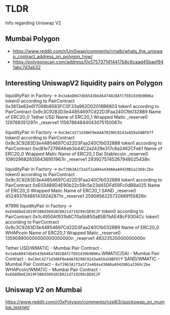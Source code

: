 # TLDR

Info regarding Uniswap V2

## Mumbai Polygon

- https://www.reddit.com/r/UniSwap/comments/rrnalb/whats_the_uniswap_contract_address_on_polygon_how/
- https://polygonscan.com/address/0x5757371414417b8c6caad45baef941abc7d3ab32

## Interesting UniswapV2 liquidity pairs on Polygon

<!--  -->
liquidityPair in Factory -> `0x3a6eD047db6543b646474028AfCfED1d39b9B06a`
token0 according to PairContract 0x3813e82e6f7098b9583FC0F33a962D02018B6803
token1 according to PairContract 0x9c3C9283D3e44854697Cd22D3Faa240Cfb032889
Name of ERC20_0 Tether USD
Name of ERC20_1 Wrapped Matic
_reserve0 129788351297n
_reserve1 11567864644043075150067n
<!--  -->
liquidityPair in Factory -> `0xC0eC4271d306F0eA4A70298C0243eA59a58BFD7f`
token0 according to PairContract 0x9c3C9283D3e44854697Cd22D3Faa240Cfb032889
token1 according to PairContract 0xcB1e72786A6eb3b44C2a2429e317c8a2462CFeb1
Name of ERC20_0 Wrapped Matic
Name of ERC20_1 Dai Stablecoin
_reserve0 1090296826356436951967n
_reserve1 2939275745267948025438n
<!--  -->
liquidityPair in Factory -> `0xf3963A1f3a5f2a484a430A8aA9420B1a2369c2be`
token0 according to PairContract 0x9c3C9283D3e44854697Cd22D3Faa240Cfb032889
token1 according to PairContract 0xE03489D4E90b22c59c5e23d45DFd59Fc0dB8a025
Name of ERC20_0 Wrapped Matic
Name of ERC20_1 SAND
_reserve0 452493764861439242871n
_reserve1 2590856225732689155826n
<!--  -->
#7996 liquidityPair in Factory -> `0xE66DDeE2019F5B8d30910CB921d719299cDE0C2F`
token0 according to PairContract 0x1c4950Af931b8C70a5b850a85B7bAE4BcF9304Cc
token1 according to PairContract 0x9c3C9283D3e44854697Cd22D3Faa240Cfb032889
Name of ERC20_0 WHAPcoin
Name of ERC20_1 Wrapped Matic
_reserve0 135909900000000000000000n
_reserve1 48323520000000000n


Tether USD/WMATIC - Mumbai Pair Contract - `0x3a6eD047db6543b646474028AfCfED1d39b9B06a`
WMATIC/DAI - Mumbai Pair Contract - `0xC0eC4271d306F0eA4A70298C0243eA59a58BFD7f`
SAND/WMATIC - Mumbai Pair Contract - `0xf3963A1f3a5f2a484a430A8aA9420B1a2369c2be`
WHAPcoin/WMATIC - Mumbai Pair Contract - `0xE66DDeE2019F5B8d30910CB921d719299cDE0C2F`

## Uniswap V2 on Mumbai

https://www.reddit.com/r/0xPolygon/comments/nze8i3/quickswap_on_mumbai_testnet/